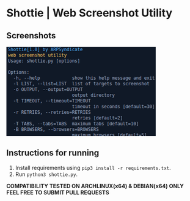 # Shottie | Web Screenshot Utility

## Screenshots
![shottie](shottie.png)

## Instructions for running
1. Install requirements using `pip3 install -r requirements.txt`.
2. Run `python3 shottie.py`.<br>

**COMPATIBILITY TESTED ON ARCHLINUX(x64) & DEBIAN(x64) ONLY**<br>
**FEEL FREE TO SUBMIT PULL REQUESTS**
